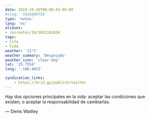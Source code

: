 ```yaml
---
date: 2019-10-26T08:08:53-05:00
#slug: '1026080758'
type: 'notes'
lang: 'es'
aliases:
- /es/notes/19/1031181634
tags:
- Cita
- Vida
weather: '11°C'
weather_summary: 'Despejado'
weather_icon: 'clear-day'
lat: '25.7554'
long: '-100.4023'

syndication_links:
    - https://brid.gy/publish/twitter
---
```

Hay dos opciones principales en la vida: aceptar las condiciones que existen, o aceptar la responsabilidad de cambiarlas.

— Denis Waitley